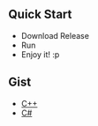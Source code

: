 ## Quick Start
- Download Release
- Run
- Enjoy it! :p
## Gist
- [C++](https://gist.github.com/kaixinol/89e8b333a61388b204b7b5a6d972b309) 
- [C#](https://gist.github.com/kaixinol/1e2e2c7826c0130ae14d01fb7950d869)
